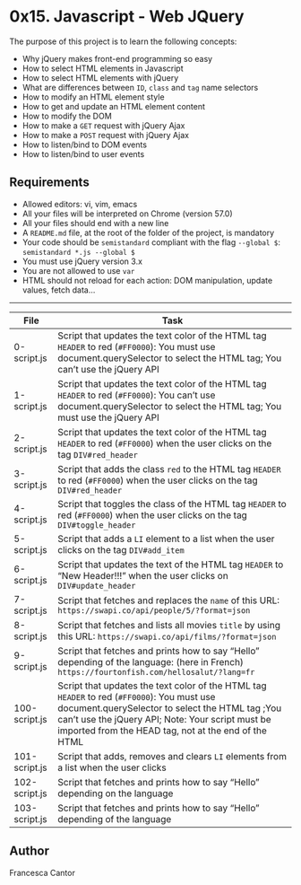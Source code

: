 # 0x15. Javascript - Web JQuery

The purpose of this project is to learn the following concepts:
- Why jQuery makes front-end programming so easy
- How to select HTML elements in Javascript
- How to select HTML elements with jQuery
- What are differences between ```ID```, ```class``` and ```tag``` name selectors
- How to modify an HTML element style
- How to get and update an HTML element content
- How to modify the DOM
- How to make a ```GET``` request with jQuery Ajax
- How to make a ```POST``` request with jQuery Ajax
- How to listen/bind to DOM events
- How to listen/bind to user events

## Requirements
- Allowed editors: vi, vim, emacs
- All your files will be interpreted on Chrome (version 57.0)
- All your files should end with a new line
- A ```README.md``` file, at the root of the folder of the project, is mandatory
- Your code should be ```semistandard``` compliant with the flag ```--global $```: ```semistandard *.js --global $```
- You must use jQuery version 3.x
- You are not allowed to use ```var```
- HTML should not reload for each action: DOM manipulation, update values, fetch data…

---
File | Task
---|---
0-script.js | Script that updates the text color of the HTML tag ```HEADER``` to red (```#FF0000```): You must use document.querySelector to select the HTML tag; You can’t use the jQuery API
1-script.js | Script that updates the text color of the HTML tag ```HEADER``` to red (```#FF0000```): You can’t use document.querySelector to select the HTML tag; You must use the jQuery API
2-script.js | Script that updates the text color of the HTML tag ```HEADER``` to red (```#FF0000```) when the user clicks on the tag ```DIV#red_header```
3-script.js | Script that adds the class ```red``` to the HTML tag ```HEADER``` to red (```#FF0000```) when the user clicks on the tag ```DIV#red_header```
4-script.js | Script that toggles the class of the HTML tag ```HEADER``` to red (```#FF0000```) when the user clicks on the tag ```DIV#toggle_header```
5-script.js | Script that adds a ```LI``` element to a list when the user clicks on the tag ```DIV#add_item```
6-script.js | Script that updates the text of the HTML tag ```HEADER``` to “New Header!!!” when the user clicks on ```DIV#update_header```
7-script.js | Script that fetches and replaces the ```name``` of this URL: ```https://swapi.co/api/people/5/?format=json```
8-script.js | Script that fetches and lists all movies ```title``` by using this URL: ```https://swapi.co/api/films/?format=json```
9-script.js | Script that fetches and prints how to say “Hello” depending of the language: (here in French) ```https://fourtonfish.com/hellosalut/?lang=fr```
100-script.js | Script that updates the text color of the HTML tag ```HEADER``` to red (```#FF0000```): You must use document.querySelector to select the HTML tag ;You can’t use the jQuery API; Note: Your script must be imported from the HEAD tag, not at the end of the HTML
101-script.js | Script that adds, removes and clears ```LI``` elements from a list when the user clicks
102-script.js | Script that fetches and prints how to say “Hello” depending on the language
103-script.js | Script that fetches and prints how to say “Hello” depending of the language

## Author
Francesca Cantor